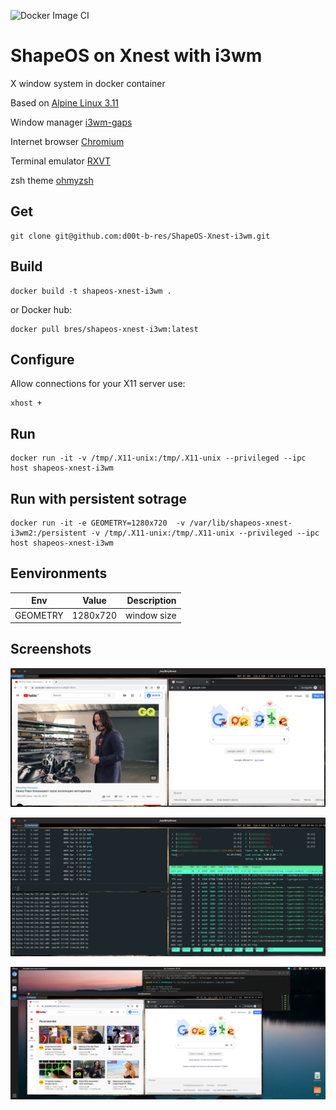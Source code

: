![Docker Image CI](https://github.com/d00t-b-res/ShapeOS-Xnest-i3wm/workflows/Docker%20Image%20CI/badge.svg)
# ShapeOS on Xnest with i3wm
X window system in docker container

Based on [Alpine Linux 3.11](https://alpinelinux.org/)

Window manager [i3wm-gaps](https://github.com/Airblader/i3)

Internet browser [Chromium](https://www.chromium.org/)

Terminal emulator [RXVT](http://rxvt.sourceforge.net/)

zsh theme [ohmyzsh](https://github.com/ohmyzsh/ohmyzsh)

## Get

```
git clone git@github.com:d00t-b-res/ShapeOS-Xnest-i3wm.git
```

## Build

```
docker build -t shapeos-xnest-i3wm .
```
or Docker hub:

```
docker pull bres/shapeos-xnest-i3wm:latest
```

## Configure

Allow connections for your X11 server
use:
```
xhost + 
```

## Run
```
docker run -it -v /tmp/.X11-unix:/tmp/.X11-unix --privileged --ipc host shapeos-xnest-i3wm
```

## Run with persistent sotrage
```
docker run -it -e GEOMETRY=1280x720  -v /var/lib/shapeos-xnest-i3wm2:/persistent -v /tmp/.X11-unix:/tmp/.X11-unix --privileged --ipc host shapeos-xnest-i3wm
```
## Eenvironments

| Env        | Value           | Description  |
| ------------- |:-------------:| -----:|
| GEOMETRY     | 1280x720 | window size |

## Screenshots 
![screen1](img/screen1.png)

![screen2](img/screen2.png)

![screen3](img/screen3.png)
